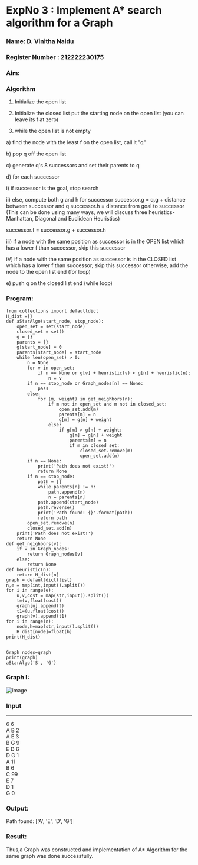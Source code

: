 <h1>ExpNo 3 : Implement A* search algorithm for a Graph</h1> 
<h3>Name: D. Vinitha Naidu </h3>
<h3>Register Number : 212222230175 </h3>
<H3>Aim:</H3>

### Algorithm


01. Initialize the open list

02. Initialize the closed list put the starting node on the open list (you can leave its f at zero)

03. while the open list is not empty

a) find the node with the least f on the open list, call it "q"

b) pop q off the open list

c) generate q's 8 successors and set their parents to q

d) for each successor

i) if successor is the goal, stop search

ii) else, compute both g and h for successor successor.g = q.g + distance between successor and q successor.h = distance from goal to successor (This can be done using many ways, we will discuss three heuristics- Manhattan, Diagonal and Euclidean Heuristics)

successor.f = successor.g + successor.h

iii) if a node with the same position as successor is in the OPEN list which has a lower f than successor, skip this successor

iV) if a node with the same position as successor is in the CLOSED list which has a lower f than successor, skip this successor otherwise, add the node to the open list end (for loop)

e) push q on the closed list end (while loop)
        

### Program: 
```
from collections import defaultdict
H_dist ={}
def aStarAlgo(start_node, stop_node):
    open_set = set(start_node)
    closed_set = set()
    g = {}              
    parents = {} 
    g[start_node] = 0
    parents[start_node] = start_node
    while len(open_set) > 0:
        n = None
        for v in open_set:
            if n == None or g[v] + heuristic(v) < g[n] + heuristic(n):
                n = v
        if n == stop_node or Graph_nodes[n] == None:
            pass
        else:
            for (m, weight) in get_neighbors(n):
                if m not in open_set and m not in closed_set:
                    open_set.add(m)
                    parents[m] = n
                    g[m] = g[n] + weight
                else:
                    if g[m] > g[n] + weight:
                        g[m] = g[n] + weight
                        parents[m] = n
                        if m in closed_set:
                            closed_set.remove(m)
                            open_set.add(m)
        if n == None:
            print('Path does not exist!')
            return None
        if n == stop_node:
            path = []
            while parents[n] != n:
                path.append(n)
                n = parents[n]
            path.append(start_node)
            path.reverse()
            print('Path found: {}'.format(path))
            return path
        open_set.remove(n)
        closed_set.add(n)
    print('Path does not exist!')
    return None
def get_neighbors(v):
    if v in Graph_nodes:
        return Graph_nodes[v]
    else:
        return None
def heuristic(n):
    return H_dist[n]
graph = defaultdict(list)
n,e = map(int,input().split())
for i in range(e):
    u,v,cost = map(str,input().split())
    t=(v,float(cost))
    graph[u].append(t)
    t1=(u,float(cost))
    graph[v].append(t1)
for i in range(n):
    node,h=map(str,input().split())
    H_dist[node]=float(h)
print(H_dist)

   
Graph_nodes=graph
print(graph)
aStarAlgo('S', 'G')
```
### Graph I:
![image](https://github.com/VinithaNaidu/19AI405FUNDAMENTALSOFARTIFICIALINTELLIGENCE/assets/121166004/1c80970b-b43a-4a48-a6b2-ee5c951bfd5c)


### Input

<hr>
6 6 <br>
A B 2 <br
B C 1 <br>
A E 3 <br>
B G 9 <br>
E D 6 <br>
D G 1 <br>
A 11 <br>
B 6 <br>
C 99 <br>
E 7 <br>
D 1 <br>
G 0 <br>


</h3>

### Output:

Path found: ['A', 'E', 'D', 'G']

### Result:
Thus,a Graph was constructed and implementation of A* Algorithm for the same graph was done successfully.

